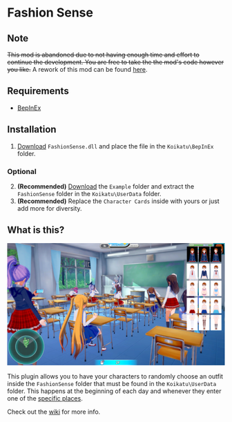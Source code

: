 # Fashion Sense
## Note
~~This mod is abandoned due to not having enough time and effort to continue the development. You are free to take the the mod's code however you like.~~ A rework of this mod can be found [here](https://github.com/FairBear/KK_Wardrobe).

## Requirements
* [BepInEx](https://github.com/BepInEx/BepInEx/releases)

## Installation
1. [Download](https://github.com/FairBear/AYCABTM/releases) `FashionSense.dll` and place the file in the `Koikatu\BepInEx` folder.

### Optional

2. **(Recommended)** [Download](https://minhaskamal.github.io/DownGit/#/home?url=https://github.com/FairBear/AYCABTM/tree/master/Example/FashionSense)
the `Example` folder and extract the `FashionSense` folder in the `Koikatu\UserData` folder.
3. **(Recommended)** Replace the `Character Cards` inside with yours or just add more for diversity.

## What is this?
![](https://raw.githubusercontent.com/FairBear/AYCABTM/master/Assets/Preview0.png)

This plugin allows you to have your characters to randomly choose an outfit inside the `FashionSense` folder that must be found
in the `Koikatu\UserData` folder.
This happens at the beginning of each day and
whenever they enter one of the [specific places](https://github.com/FairBear/AYCABTM/wiki/Locations).

Check out the [wiki](https://github.com/FairBear/AYCABTM/wiki) for more info.
